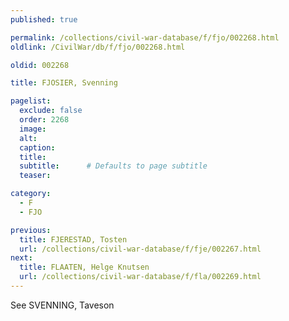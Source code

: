 ```yaml
---
published: true

permalink: /collections/civil-war-database/f/fjo/002268.html
oldlink: /CivilWar/db/f/fjo/002268.html

oldid: 002268

title: FJOSIER, Svenning

pagelist:
  exclude: false
  order: 2268
  image: 
  alt:
  caption:
  title:
  subtitle:      # Defaults to page subtitle
  teaser:

category: 
  - F 
  - FJO

previous:
  title: FJERESTAD, Tosten
  url: /collections/civil-war-database/f/fje/002267.html  
next:
  title: FLAATEN, Helge Knutsen
  url: /collections/civil-war-database/f/fla/002269.html   
---
```

See SVENNING, Taveson